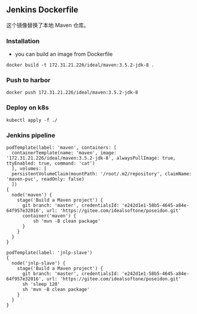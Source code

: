 ## Jenkins Dockerfile

这个镜像替换了本地 Maven 仓库。


### Installation

* you can build an image from Dockerfile

```
docker build -t 172.31.21.226/ideal/maven:3.5.2-jdk-8 .
```

### Push to harbor

```
docker push 172.31.21.226/ideal/maven:3.5.2-jdk-8
```

### Deploy on k8s

```
kubectl apply -f ./
```

### Jenkins pipeline
```
podTemplate(label: 'maven', containers: [
  containerTemplate(name: 'maven', image: '172.31.21.226/ideal/maven:3.5.2-jdk-8', alwaysPullImage: true, ttyEnabled: true, command: 'cat')
  ], volumes: [
  persistentVolumeClaim(mountPath: '/root/.m2/repository', claimName: 'maven-pvc', readOnly: false)
  ])
{
  node('maven') {
    stage('Build a Maven project') {
      git branch: 'master', credentialsId: 'e242d1e1-58b5-4645-a84e-64f957e32016', url: 'https://gitee.com/idealsoftone/poseidon.git'
      container('maven') {
          sh 'mvn -B clean package'
      }
    }
  }
}
```

```
podTemplate(label: 'jnlp-slave')
{
  node('jnlp-slave') {
    stage('Build a Maven project') {
      git branch: 'master', credentialsId: 'e242d1e1-58b5-4645-a84e-64f957e32016', url: 'https://gitee.com/idealsoftone/poseidon.git'
      sh 'sleep 120'
      sh 'mvn -B clean package'
    }
  }
}
```
